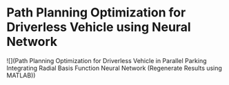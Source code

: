 # Path Planning Optimization for Driverless Vehicle using Neural Network

![](Path Planning Optimization for Driverless Vehicle in Parallel Parking Integrating Radial Basis Function Neural Network (Regenerate Results using MATLAB))

